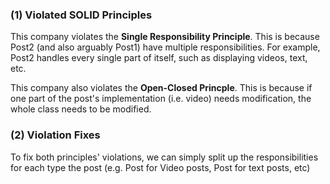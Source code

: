 ### (1) Violated SOLID Principles
This company violates the **Single Responsibility Principle**. This is because Post2 (and also arguably Post1) have multiple responsibilities. For example, Post2 handles every single part of itself, such as displaying videos, text, etc.

This company also violates the **Open-Closed Princple**. This is because if one part of the post's implementation (i.e. video) needs modification, the whole class needs to be modified.

### (2) Violation Fixes
To fix both principles' violations, we can simply split up the responsibilities for each type the post (e.g. Post for Video posts, Post for text posts, etc)